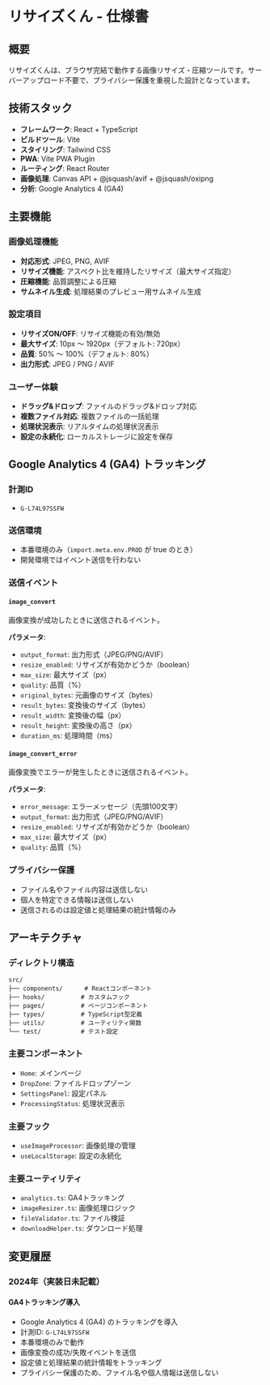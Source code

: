 # リサイズくん - 仕様書

## 概要

リサイズくんは、ブラウザ完結で動作する画像リサイズ・圧縮ツールです。サーバーアップロード不要で、プライバシー保護を重視した設計となっています。

## 技術スタック

- **フレームワーク**: React + TypeScript
- **ビルドツール**: Vite
- **スタイリング**: Tailwind CSS
- **PWA**: Vite PWA Plugin
- **ルーティング**: React Router
- **画像処理**: Canvas API + @jsquash/avif + @jsquash/oxipng
- **分析**: Google Analytics 4 (GA4)

## 主要機能

### 画像処理機能

- **対応形式**: JPEG, PNG, AVIF
- **リサイズ機能**: アスペクト比を維持したリサイズ（最大サイズ指定）
- **圧縮機能**: 品質調整による圧縮
- **サムネイル生成**: 処理結果のプレビュー用サムネイル生成

### 設定項目

- **リサイズON/OFF**: リサイズ機能の有効/無効
- **最大サイズ**: 10px 〜 1920px（デフォルト: 720px）
- **品質**: 50% 〜 100%（デフォルト: 80%）
- **出力形式**: JPEG / PNG / AVIF

### ユーザー体験

- **ドラッグ&ドロップ**: ファイルのドラッグ&ドロップ対応
- **複数ファイル対応**: 複数ファイルの一括処理
- **処理状況表示**: リアルタイムの処理状況表示
- **設定の永続化**: ローカルストレージに設定を保存

## Google Analytics 4 (GA4) トラッキング

### 計測ID

- `G-L74L97SSFW`

### 送信環境

- 本番環境のみ（`import.meta.env.PROD` が true のとき）
- 開発環境ではイベント送信を行わない

### 送信イベント

#### `image_convert`

画像変換が成功したときに送信されるイベント。

**パラメータ**:
- `output_format`: 出力形式（JPEG/PNG/AVIF）
- `resize_enabled`: リサイズが有効かどうか（boolean）
- `max_size`: 最大サイズ（px）
- `quality`: 品質（%）
- `original_bytes`: 元画像のサイズ（bytes）
- `result_bytes`: 変換後のサイズ（bytes）
- `result_width`: 変換後の幅（px）
- `result_height`: 変換後の高さ（px）
- `duration_ms`: 処理時間（ms）

#### `image_convert_error`

画像変換でエラーが発生したときに送信されるイベント。

**パラメータ**:
- `error_message`: エラーメッセージ（先頭100文字）
- `output_format`: 出力形式（JPEG/PNG/AVIF）
- `resize_enabled`: リサイズが有効かどうか（boolean）
- `max_size`: 最大サイズ（px）
- `quality`: 品質（%）

### プライバシー保護

- ファイル名やファイル内容は送信しない
- 個人を特定できる情報は送信しない
- 送信されるのは設定値と処理結果の統計情報のみ

## アーキテクチャ

### ディレクトリ構造

```
src/
├── components/      # Reactコンポーネント
├── hooks/          # カスタムフック
├── pages/          # ページコンポーネント
├── types/          # TypeScript型定義
├── utils/          # ユーティリティ関数
└── test/           # テスト設定
```

### 主要コンポーネント

- `Home`: メインページ
- `DropZone`: ファイルドロップゾーン
- `SettingsPanel`: 設定パネル
- `ProcessingStatus`: 処理状況表示

### 主要フック

- `useImageProcessor`: 画像処理の管理
- `useLocalStorage`: 設定の永続化

### 主要ユーティリティ

- `analytics.ts`: GA4トラッキング
- `imageResizer.ts`: 画像処理ロジック
- `fileValidator.ts`: ファイル検証
- `downloadHelper.ts`: ダウンロード処理

## 変更履歴

### 2024年（実装日未記載）

#### GA4トラッキング導入

- Google Analytics 4 (GA4) のトラッキングを導入
- 計測ID: `G-L74L97SSFW`
- 本番環境のみで動作
- 画像変換の成功/失敗イベントを送信
- 設定値と処理結果の統計情報をトラッキング
- プライバシー保護のため、ファイル名や個人情報は送信しない

